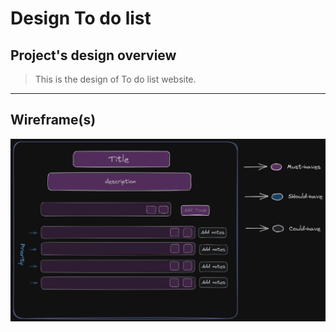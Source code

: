 # Design To do list

## Project's design overview

> This is the design of To do list website.

---

## Wireframe(s)

![Wireframe](../assets/design.png)

